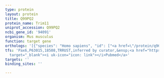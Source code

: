```yaml
---
type: protein
layout: protein
title: Q99PQ2
protein_name: Trim11
uniprot_accession: Q99PQ2
ncbi_gene_id: '94091'
organism: Mus musculus
function: target gene
orthologs: '[{"species": "Homo sapiens", "id": ["<a href=\"/protein/q96f44\">Q96F44</a>"]}, {"species": "Rattus norvegicus", "id": ["B1H278"]}]'
tfs: 'Pax6,P63015,18508,TRRUST,inferred by curator,&ensp;<a href="https://www.ncbi.nlm.nih.gov/pubmed/?term=29087512%5Buid%5D+OR+18628401%5Buid%5D"
  target="_blank"><i uk-icon="icon: link"></i>Pubmed</a>'
targets: ''
binding_sites: ''

---
```

